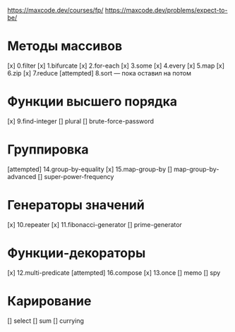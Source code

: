 https://maxcode.dev/courses/fp/
https://maxcode.dev/problems/expect-to-be/

# Методы массивов
 [x] 0.filter
 [x] 1.bifurcate
 [x] 2.for-each
 [x] 3.some
 [x] 4.every
 [x] 5.map
 [x] 6.zip
 [x] 7.reduce
 [attempted] 8.sort — пока оставил на потом

# Функции высшего порядка
 [x] 9.find-integer
 [] plural
 [] brute-force-password

# Группировка
 [attempted] 14.group-by-equality
 [x] 15.map-group-by
 [] map-group-by-advanced
 [] super-power-frequency

# Генераторы значений
 [x] 10.repeater
 [x] 11.fibonacci-generator
 [] prime-generator

# Функции-декораторы
 [x] 12.multi-predicate
 [attempted] 16.compose
 [x] 13.once
 [] memo
 [] spy

# Карирование
 [] select
 [] sum
 [] currying